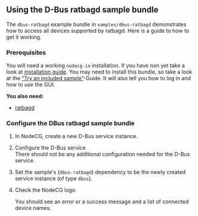 ## Using the D-Bus ratbagd sample bundle

The `dbus-ratbagd` example bundle in `samples/dbus-ratbagd` demonstrates how to
access all devices supported by ratbagd. Here is a guide to how to get it
working.

### Prerequisites

You will need a working `nodecg-io` installation. If you have non yet take a
look at [installation guide](../getting_started/install.md). You may need to
install this bundle, so take a look at the
[“Try an included sample”](../getting_started/try_example_bundle.md)-Guide. It
will also tell you how to log in and how to use the GUI.

**You also need:**

-   [ratbagd](https://github.com/libratbag/libratbag)

### Configure the DBus ratbagd sample bundle

1. In NodeCG, create a new D-Bus service instance.
2. Configure the D-Bus service  
   There should not be any additional configuration needed for the D-Bus
   service.

3. Set the sample's (`dbus-ratbagd`) dependency to be the newly created service
   instance (of type `dbus`).

4. Check the NodeCG logs:

    You should see an error or a success message and a list of connected device
    names.

